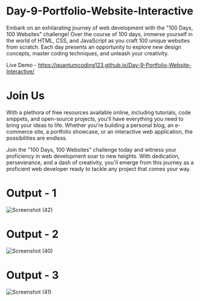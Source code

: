 # Day-9-Portfolio-Website-Interactive

Embark on an exhilarating journey of web development with the "100 Days, 100 Websites" challenge! Over the course of 100 days, immerse yourself in the world of HTML, CSS, and JavaScript as you craft 100 unique websites from scratch. Each day presents an opportunity to explore new design concepts, master coding techniques, and unleash your creativity.

Live Demo - https://quantumcoding123.github.io/Day-9-Portfolio-Website-Interactive/

# Join Us


With a plethora of free resources available online, including tutorials, code snippets, and open-source projects, you'll have everything you need to bring your ideas to life. Whether you're building a personal blog, an e-commerce site, a portfolio showcase, or an interactive web application, the possibilities are endless.

Join the "100 Days, 100 Websites" challenge today and witness your proficiency in web development soar to new heights. With dedication, perseverance, and a dash of creativity, you'll emerge from this journey as a proficient web developer ready to tackle any project that comes your way.

# Output - 1

![Screenshot (42)](https://github.com/QuantumCoding123/Day-9-Portfolio-Website-Interactive/assets/166281221/6f6ea44f-db64-440f-86f3-bb6b8b7246bf)


# Output - 2

![Screenshot (40)](https://github.com/QuantumCoding123/Day-9-Portfolio-Website-Interactive/assets/166281221/4a0e0e3a-c938-42a6-8efb-4dc944b36338)


# Output - 3

![Screenshot (41)](https://github.com/QuantumCoding123/Day-9-Portfolio-Website-Interactive/assets/166281221/574552ff-24ad-475a-b526-30dcc97e83c8)


